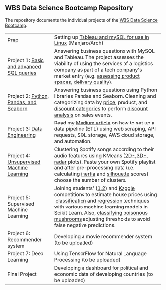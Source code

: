 ## WBS Data Science Bootcamp Repository

The repository documents the individual projects of the [WBS Data Science Bootcamp](https://www.wbscodingschool.com/data-science-bootcamp/).

<table><tbody><tr><td>Prep</td><td>Setting up <a href="https://github.com/jarisdata/Data_Science_Bootcamp/blob/main/Tableau_in_Linux.md">Tableau and mySQL for use in Linux</a> (Manjaro/Arch)</td></tr><tr><td>Project 1: <a href="https://github.com/jarisdata/Data_Science_Bootcamp/blob/main/Project_1/Project%201%20-%20Magist%20-SQL.sql">Basic and advanced SQL queries</a></td><td>Answering business questions with MySQL and Tableau. The project assesses the viability of using the services of a logistics company as part of a tech company's market entry (e.g. <a href="https://github.com/jarisdata/Data_Science_Bootcamp/blob/main/project1_product_space.png">assessing product spaces</a>, <a href="https://github.com/jarisdata/Data_Science_Bootcamp/blob/main/project1_geospatial_deliverytime.png">delivery quality</a>). &nbsp;</td></tr><tr><td>Project 2: <a href="https://colab.research.google.com/drive/1K0nn3ABxKaPJ0jBRpSPbDoqC4XFU25W3?usp=share_link">Python, Pandas, and Seaborn</a></td><td>Answering business questions using Python libraries Pandas and Seaborn. Cleaning and categorizing data by <a href="https://github.com/jarisdata/Data_Science_Bootcamp/blob/main/Project_2/price_categories.png">price</a>, product, and <a href="https://github.com/jarisdata/Data_Science_Bootcamp/blob/main/Project_2/discount_effectiveness.png">discount categories</a> to perform <a href="https://github.com/jarisdata/Data_Science_Bootcamp/blob/main/Project_2/weekly_revenues_by_discount.png">discount analysis</a> on sales events.&nbsp;</td></tr><tr><td>Project 3: <a href="https://github.com/jarisdata/Data_Science_Bootcamp/blob/main/Project_3/Project_3_data_engineering.ipynb">Data Engineering</a></td><td>Read my <a href="https://medium.com/@jarisdata/how-to-set-up-a-simple-data-pipeline-etl-with-python-and-sql-586af0e75ad1">Medium article</a> on how to set up a data pipeline (ETL) using web scraping, API requests, SQL storage, AWS cloud storage, and automation.</td></tr><tr><td>Project 4: <a href="https://github.com/jarisdata/Data_Science_Bootcamp/blob/main/Project_4/clustering_songs.ipynb">Unsupervised Machine Learning</a></td><td>Clustering Spotify songs according to their audio features using KMeans (<a href="https://github.com/jarisdata/Data_Science_Bootcamp/blob/main/Project_4/images/Screenshot%20from%202023-01-26%2015-12-52.png">2D-</a>,<a href="https://github.com/jarisdata/Data_Science_Bootcamp/blob/main/Project_4/images/Screenshot%20from%202023-01-26%2015-12-13.png">3D-</a>, <a href="https://github.com/jarisdata/Data_Science_Bootcamp/blob/main/Project_4/images/Screenshot%20from%202023-01-26%2015-22-07.png">radar</a> plots). Paste your own Spotify playlist and after pre-processing data (i.e. calculating <a href="https://github.com/jarisdata/Data_Science_Bootcamp/blob/main/Project_4/images/Screenshot%20from%202023-01-26%2011-58-14.png">inertia</a> and <a href="https://github.com/jarisdata/Data_Science_Bootcamp/blob/main/Project_4/images/Screenshot%20from%202023-01-26%2015-23-36.png">silhouette</a> scores) choose the number of clusters.</td></tr><tr><td>Project 5: Supervised Machine Learning</td><td>Joining students' (<a href="https://github.com/jarisdata/Data_Science_Bootcamp/blob/main/Project_5/images/house_price_classification.png">1</a>,<a href="https://github.com/jarisdata/Data_Science_Bootcamp/blob/main/Project_5/images/mushroom_competition.png">2</a>) and <a href="https://github.com/jarisdata/Data_Science_Bootcamp/blob/main/Project_5/images/KAGGLE_house_price_regression.png">Kaggle</a> competitions to estimate house prices using &nbsp;<a href="https://github.com/jarisdata/Data_Science_Bootcamp/blob/main/Project_5/supervised_ML_classification_competition_final.ipynb">classification</a> and <a href="https://github.com/jarisdata/Data_Science_Bootcamp/blob/main/Project_5/kaggle_AMES_supervised_ML_regression_upload.ipynb">regression</a> techniques with various machine learning models in Scikit Learn. Also, <a href="https://github.com/jarisdata/Data_Science_Bootcamp/blob/main/Project_5/Mushroom_competition_upload.ipynb">classifying poisonous mushrooms</a> adjusting thresholds to avoid false negative predictions.</td></tr><tr><td>Project 6: Recommender system</td><td>Developing a movie recommender system (to be uploaded)</td></tr><tr><td>Project 7: Deep Learning</td><td>Using TensorFlow for Natural Language Processing (to be uploaded)</td></tr><tr><td>Final Project</td><td>Developing a dashboard for political and economic data of developing countries (to be uploaded)</td></tr></tbody></table>
